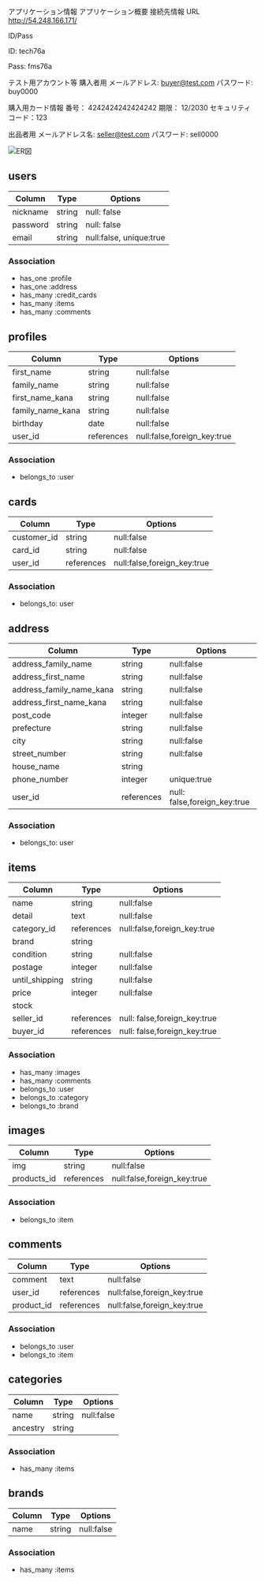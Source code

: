 アプリケーション情報
 アプリケーション概要
  接続先情報
   URL http://54.248.166.171/
   
   ID/Pass
   
   ID: tech76a
   
   Pass: fms76a
   
 テスト用アカウント等
  購入者用
   メールアドレス: buyer@test.com
   パスワード: buy0000
   
  購入用カード情報
   番号： 4242424242424242
   期限： 12/2030
   セキュリティコード：123
   
  出品者用
   メールアドレス名: seller@test.com
   パスワード: sell0000



![ER図](https://user-images.githubusercontent.com/66255429/92296867-3f920380-ef74-11ea-9401-ac388369368e.png)

## users

| Column   | Type   | Options                 |
| -------- | ------ | ----------------------- |
| nickname | string | null: false             |
| password | string | null: false             |
| email    | string | null:false, unique:true |

### Association

- has_one :profile
- has_one :address
- has_many :credit_cards
- has_many :items
- has_many :comments

## profiles

| Column           | Type       | Options                     |
| ---------------- | ---------- | --------------------------- |
| first_name       | string     | null:false                  |
| family_name      | string     | null:false                  |
| first_name_kana  | string     | null:false                  |
| family_name_kana | string     | null:false                  |
| birthday         | date       | null:false                  |
| user_id          | references | null:false,foreign_key:true |

### Association

- belongs_to :user

## cards

| Column      | Type       | Options                     |
| ----------- | ---------- | --------------------------- |
| customer_id | string     | null:false                  |
| card_id     | string     | null:false                  |
| user_id     | references | null:false,foreign_key:true |

### Association

- belongs_to: user

## address

| Column                   | Type       | Options                      |
| ------------------------ | ---------- | ---------------------------- |
| address_family_name      | string     | null:false                   |
| address_first_name       | string     | null:false                   |
| address_family_name_kana | string     | null:false                   |
| address_first_name_kana  | string     | null:false                   |
| post_code                | integer    | null:false                   |
| prefecture               | string     | null:false                   |
| city                     | string     | null:false                   |
| street_number            | string     | null:false                   |
| house_name               | string     |
| phone_number             | integer    | unique:true                  |
| user_id                  | references | null: false,foreign_key:true |

### Association

- belongs_to: user

## items
|Column|Type|Options|
|------|----|-------|
|name|string|null:false|
|detail|text|null:false|
|category_id|references|null:false,foreign_key:true|
|brand|string|
|condition|string|null:false|
|postage|integer|null:false|
|until_shipping|string|null:false|
|price|integer|null:false|
|stock|
|seller_id|references|null: false,foreign_key:true|
|buyer_id|references|null: false,foreign_key:true|

### Association

- has_many :images
- has_many :comments
- belongs_to :user
- belongs_to :category
- belongs_to :brand

## images

| Column      | Type       | Options                     |
| ----------- | ---------- | --------------------------- |
| img         | string     | null:false                  |
| products_id | references | null:false,foreign_key:true |

### Association

- belongs_to :item

## comments

| Column     | Type       | Options                     |
| ---------- | ---------- | --------------------------- |
| comment    | text       | null:false                  |
| user_id    | references | null:false,foreign_key:true |
| product_id | references | null:false,foreign_key:true |

### Association

- belongs_to :user
- belongs_to :item

## categories

| Column   | Type   | Options    |
| -------- | ------ | ---------- |
| name     | string | null:false |
| ancestry | string |            |

### Association

- has_many :items

## brands

| Column | Type   | Options    |
| ------ | ------ | ---------- |
| name   | string | null:false |

### Association

- has_many :items
